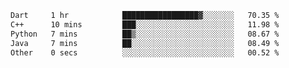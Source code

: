 
<!--START_SECTION:waka-->

```txt
Dart     1 hr            █████████████████▓░░░░░░░   70.35 %
C++      10 mins         ███░░░░░░░░░░░░░░░░░░░░░░   11.98 %
Python   7 mins          ██▒░░░░░░░░░░░░░░░░░░░░░░   08.67 %
Java     7 mins          ██░░░░░░░░░░░░░░░░░░░░░░░   08.49 %
Other    0 secs          ░░░░░░░░░░░░░░░░░░░░░░░░░   00.52 %
```

<!--END_SECTION:waka-->
